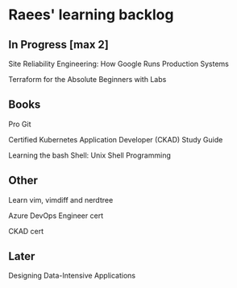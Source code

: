 # Raees' learning backlog

## In Progress [max 2]
Site Reliability Engineering: How Google Runs Production Systems

Terraform for the Absolute Beginners with Labs

## Books
Pro Git

Certified Kubernetes Application Developer (CKAD) Study Guide

Learning the bash Shell: Unix Shell Programming

## Other
Learn vim, vimdiff and nerdtree

Azure DevOps Engineer cert

CKAD cert

## Later
Designing Data-Intensive Applications
